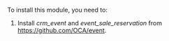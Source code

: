 To install this module, you need to:

1.  Install *crm_event* and *event_sale_reservation* from
    <https://github.com/OCA/event>.
